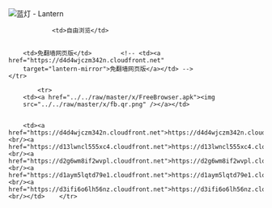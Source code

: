 

<img src="../../raw/master/x/8e0a2b81.c82003be.LanternYellow2.png" alt="蓝灯 - Lantern"/>
<table>
    <tr>
                
                <td>自由浏览</td>
        
        
        <td>免翻墙网页版</td>        <!-- <td><a href="https://d4d4wjczm342n.cloudfront.net"
        target="lantern-mirror">免翻墙网页版</a></td> -->
    </tr>
    
            <tr>
        <td><a href="../../raw/master/x/FreeBrowser.apk"><img
        src="../../raw/master/x/fb.qr.png" /></a></td>

        
        <td><a href="https://d4d4wjczm342n.cloudfront.net">https://d4d4wjczm342n.cloudfront.net</a><br/><a href="https://d13lwncl555xc4.cloudfront.net">https://d13lwncl555xc4.cloudfront.net</a><br/><a href="https://d2g6wm8if2wvpl.cloudfront.net">https://d2g6wm8if2wvpl.cloudfront.net</a><br/><a href="https://d1aym5lqtd79e1.cloudfront.net">https://d1aym5lqtd79e1.cloudfront.net</a><br/><a href="https://d3ifi6o6lh56nz.cloudfront.net">https://d3ifi6o6lh56nz.cloudfront.net</a><br/></td>    </tr>
</table>
